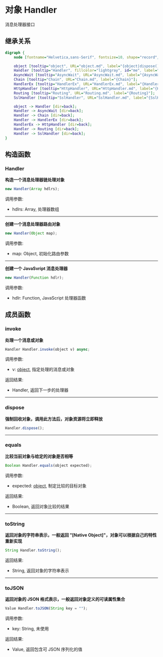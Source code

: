 # 对象 Handler
消息处理器接口

## 继承关系
```dot
digraph {
    node [fontname="Helvetica,sans-Serif", fontsize=10, shape="record", style="filled", fillcolor="white"];

    object [tooltip="object", URL="object.md", label="{object|dispose()\lequals()\ltoString()\ltoJSON()\l}"];
    Handler [tooltip="Handler", fillcolor="lightgray", id="me", label="{Handler|new Handler()\l|invoke()\l}"];
    AsyncWait [tooltip="AsyncWait", URL="AsyncWait.md", label="{AsyncWait}"];
    Chain [tooltip="Chain", URL="Chain.md", label="{Chain}"];
    HandlerEx [tooltip="HandlerEx", URL="HandlerEx.md", label="{HandlerEx}"];
    HttpHandler [tooltip="HttpHandler", URL="HttpHandler.md", label="{HttpHandler}"];
    Routing [tooltip="Routing", URL="Routing.md", label="{Routing}"];
    SslHandler [tooltip="SslHandler", URL="SslHandler.md", label="{SslHandler}"];

    object -> Handler [dir=back];
    Handler -> AsyncWait [dir=back];
    Handler -> Chain [dir=back];
    Handler -> HandlerEx [dir=back];
    HandlerEx -> HttpHandler [dir=back];
    Handler -> Routing [dir=back];
    Handler -> SslHandler [dir=back];
}
```

## 构造函数
        
### Handler
**构造一个消息处理器链处理对象**

```JavaScript
new Handler(Array hdlrs);
```

调用参数:
* hdlrs: Array, 处理器数组

--------------------------
**创建一个消息处理器路由对象**

```JavaScript
new Handler(Object map);
```

调用参数:
* map: Object, 初始化路由参数

--------------------------
**创建一个 JavaSvript 消息处理器**

```JavaScript
new Handler(Function hdlr);
```

调用参数:
* hdlr: Function, JavaScript 处理器函数

## 成员函数
        
### invoke
**处理一个消息或对象**

```JavaScript
Handler Handler.invoke(object v) async;
```

调用参数:
* v: [object](object.md), 指定处理的消息或对象

返回结果:
* Handler, 返回下一步的处理器

--------------------------
### dispose
**强制回收对象，调用此方法后，对象资源将立即释放**

```JavaScript
Handler.dispose();
```

--------------------------
### equals
**比较当前对象与给定的对象是否相等**

```JavaScript
Boolean Handler.equals(object expected);
```

调用参数:
* expected: [object](object.md), 制定比较的目标对象

返回结果:
* Boolean, 返回对象比较的结果

--------------------------
### toString
**返回对象的字符串表示，一般返回 "[Native Object]"，对象可以根据自己的特性重新实现**

```JavaScript
String Handler.toString();
```

返回结果:
* String, 返回对象的字符串表示

--------------------------
### toJSON
**返回对象的 JSON 格式表示，一般返回对象定义的可读属性集合**

```JavaScript
Value Handler.toJSON(String key = "");
```

调用参数:
* key: String, 未使用

返回结果:
* Value, 返回包含可 JSON 序列化的值

